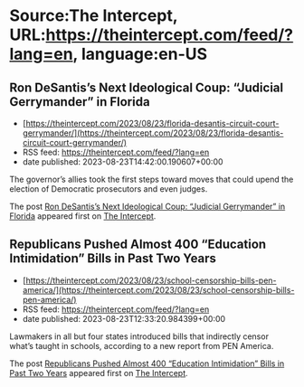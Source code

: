# Source:The Intercept, URL:https://theintercept.com/feed/?lang=en, language:en-US

## Ron DeSantis’s Next Ideological Coup: “Judicial Gerrymander” in Florida
 - [https://theintercept.com/2023/08/23/florida-desantis-circuit-court-gerrymander/](https://theintercept.com/2023/08/23/florida-desantis-circuit-court-gerrymander/)
 - RSS feed: https://theintercept.com/feed/?lang=en
 - date published: 2023-08-23T14:42:00.190607+00:00

<p>The governor’s allies took the first steps toward moves that could upend the election of Democratic prosecutors and even judges.</p>
<p>The post <a href="https://theintercept.com/2023/08/23/florida-desantis-circuit-court-gerrymander/" rel="nofollow">Ron DeSantis’s Next Ideological Coup: “Judicial Gerrymander” in Florida</a> appeared first on <a href="https://theintercept.com" rel="nofollow">The Intercept</a>.</p>

## Republicans Pushed Almost 400 “Education Intimidation” Bills in Past Two Years
 - [https://theintercept.com/2023/08/23/school-censorship-bills-pen-america/](https://theintercept.com/2023/08/23/school-censorship-bills-pen-america/)
 - RSS feed: https://theintercept.com/feed/?lang=en
 - date published: 2023-08-23T12:33:20.984399+00:00

<p>Lawmakers in all but four states introduced bills that indirectly censor what’s taught in schools, according to a new report from PEN America.</p>
<p>The post <a href="https://theintercept.com/2023/08/23/school-censorship-bills-pen-america/" rel="nofollow">Republicans Pushed Almost 400 “Education Intimidation” Bills in Past Two Years</a> appeared first on <a href="https://theintercept.com" rel="nofollow">The Intercept</a>.</p>

